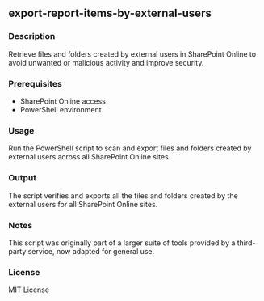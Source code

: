 ## export-report-items-by-external-users

### Description
Retrieve files and folders created by external users in SharePoint Online to avoid unwanted or malicious activity and improve security.

### Prerequisites
- SharePoint Online access
- PowerShell environment

### Usage
Run the PowerShell script to scan and export files and folders created by external users across all SharePoint Online sites.

### Output
The script verifies and exports all the files and folders created by the external users for all SharePoint Online sites.

### Notes
This script was originally part of a larger suite of tools provided by a third-party service, now adapted for general use.

### License
MIT License